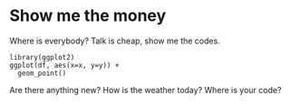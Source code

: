 # Show me the money

Where is everybody? Talk is cheap, show me the codes.

```{r, }
library(ggplot2)
ggplot(df, aes(x=x, y=y)) +
  geom_point()
```

Are there anything new? How is the weather today? Where is your code?
